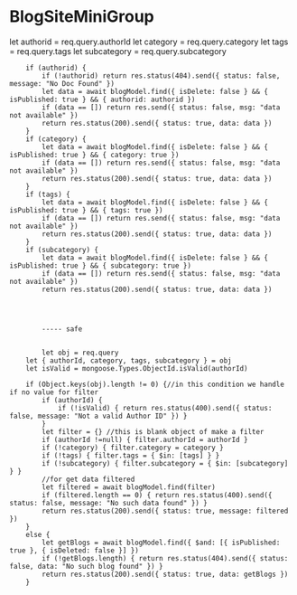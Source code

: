 # BlogSiteMiniGroup

 let authorid = req.query.authorId
        let category = req.query.category
        let tags = req.query.tags
        let subcategory = req.query.subcategory

        if (authorid) {
            if (!authorid) return res.status(404).send({ status: false, message: "No Doc Found" })
            let data = await blogModel.find({ isDelete: false } && { isPublished: true } && { authorid: authorid })
            if (data == []) return res.send({ status: false, msg: "data not available" })
            return res.status(200).send({ status: true, data: data })
        }
        if (category) {
            let data = await blogModel.find({ isDelete: false } && { isPublished: true } && { category: true })
            if (data == []) return res.send({ status: false, msg: "data not available" })
            return res.status(200).send({ status: true, data: data })
        }
        if (tags) {
            let data = await blogModel.find({ isDelete: false } && { isPublished: true } && { tags: true })
            if (data == []) return res.send({ status: false, msg: "data not available" })
            return res.status(200).send({ status: true, data: data })
        }
        if (subcategory) {
            let data = await blogModel.find({ isDelete: false } && { isPublished: true } && { subcategory: true })
            if (data == []) return res.send({ status: false, msg: "data not available" })
            return res.status(200).send({ status: true, data: data })




            ----- safe


            let obj = req.query
        let { authorId, category, tags, subcategory } = obj
        let isValid = mongoose.Types.ObjectId.isValid(authorId)
        
        if (Object.keys(obj).length != 0) {//in this condition we handle if no value for filter
            if (authorId) {
                if (!isValid) { return res.status(400).send({ status: false, message: "Not a valid Author ID" }) }
            }
            let filter = {} //this is blank object of make a filter
            if (authorId !=null) { filter.authorId = authorId } 
            if (!category) { filter.category = category }
            if (!tags) { filter.tags = { $in: [tags] } }
            if (!subcategory) { filter.subcategory = { $in: [subcategory] } }
            //for get data filtered
            let filtered = await blogModel.find(filter)
            if (filtered.length == 0) { return res.status(400).send({ status: false, message: "No such data found" }) }
            return res.status(200).send({ status: true, message: filtered })
        }
        else {
            let getBlogs = await blogModel.find({ $and: [{ isPublished: true }, { isDeleted: false }] })
            if (!getBlogs.length) { return res.status(404).send({ status: false, data: "No such blog found" }) }
            return res.status(200).send({ status: true, data: getBlogs })
        }